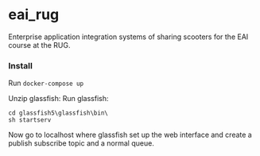 # eai_rug
Enterprise application integration systems of sharing scooters for the EAI course at the RUG.

### Install

Run ``docker-compose up``

Unzip glassfish:
Run glassfish:
```
cd glassfish5\glassfish\bin\
sh startserv
```

Now go to localhost where glassfish set up the web interface and create a publish subscribe topic and a normal queue.
